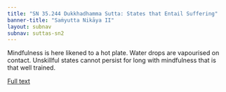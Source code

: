 ```yaml
---
title: "SN 35.244 Dukkhadhamma Sutta: States that Entail Suffering"
banner-title: "Saṁyutta Nikāya II" 
layout: subnav 
subnav: suttas-sn2
---
```


Mindfulness is here likened to a hot plate. Water drops are vapourised on contact. Unskillful states cannot persist for long with mindfulness that is that well trained.

[Full text](https://tipitaka.fandom.com/wiki/SN4-V2-Ch1-Samyutta35#244._States_That_Entail_Suffering_.28Dukkhadhamma.29)
